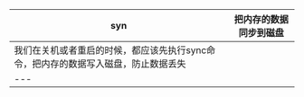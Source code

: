 
syn|把内存的数据同步到磁盘
---|--------------------------------------------------------------------------
|我们在关机或者重启的时候，都应该先执行sync命令，把内存的数据写入磁盘，防止数据丢失
---|
